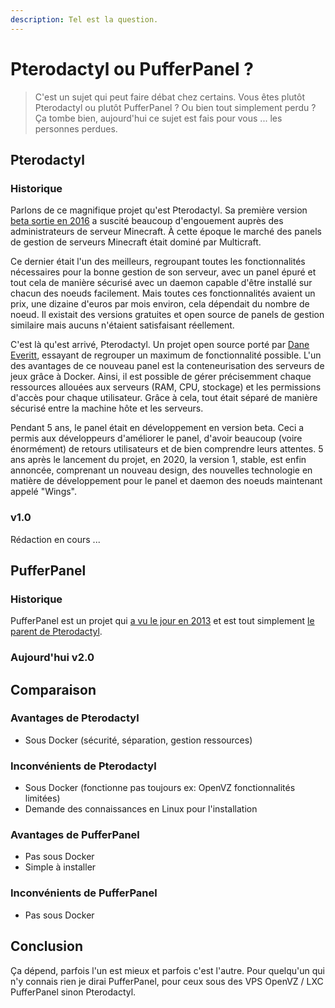 ```yaml
---
description: Tel est la question.
---
```


# Pterodactyl ou PufferPanel ?

> C'est un sujet qui peut faire débat chez certains. Vous êtes plutôt Pterodactyl ou plutôt PufferPanel ? Ou bien tout simplement perdu ? Ça tombe bien, aujourd'hui ce sujet est fais pour vous ... les personnes perdues.

## Pterodactyl

### Historique

Parlons de ce magnifique projet qu'est Pterodactyl. Sa première version [beta sortie en 2016](https://github.com/pterodactyl/panel/releases/tag/v0.1.0-beta) a suscité beaucoup d'engouement auprès des administrateurs de serveur Minecraft. À cette époque le marché des panels de gestion de serveurs Minecraft était dominé par Multicraft.

Ce dernier était l'un des meilleurs, regroupant toutes les fonctionnalités nécessaires pour la bonne gestion de son serveur, avec un panel épuré et tout cela de manière sécurisé avec un daemon capable d'être installé sur chacun des noeuds facilement. Mais toutes ces fonctionnalités avaient un prix, une dizaine d'euros par mois environ, cela dépendait du nombre de noeud. Il existait des versions gratuites et open source de panels de gestion similaire mais aucuns n'étaient satisfaisant réellement.

C'est là qu'est arrivé, Pterodactyl. Un projet open source porté par [Dane Everitt](https://daneeveritt.com), essayant de regrouper un maximum de fonctionnalité possible. L'un des avantages de ce nouveau panel est la conteneurisation des serveurs de jeux grâce à Docker. Ainsi, il est possible de gérer précisemment chaque ressources allouées aux serveurs \(RAM, CPU, stockage\) et les permissions d'accès pour chaque utilisateur. Grâce à cela, tout était séparé de manière sécurisé entre la machine hôte et les serveurs.

Pendant 5 ans, le panel était en développement en version beta. Ceci a permis aux développeurs d'améliorer le panel, d'avoir beaucoup \(voire énormément\) de retours utilisateurs et de bien comprendre leurs attentes. 5 ans après le lancement du projet, en 2020, la version 1, stable, est enfin annoncée, comprenant un nouveau design, des nouvelles technologie en matière de développement pour le panel et daemon des noeuds maintenant appelé "Wings".

### v1.0

Rédaction en cours ...

## PufferPanel

### Historique

PufferPanel est un projet qui [a vu le jour en 2013](https://github.com/PufferPanel/PufferPanel/releases/tag/v0.4-beta) et est tout simplement [le parent de Pterodactyl](https://gist.github.com/LordRalex/cee5ec702b68e90f36958b4026d52f88).

### Aujourd'hui v2.0

## Comparaison

### Avantages de Pterodactyl

* Sous Docker \(sécurité, séparation, gestion ressources\)

### Inconvénients de Pterodactyl

* Sous Docker \(fonctionne pas toujours ex: OpenVZ fonctionnalités limitées\)
* Demande des connaissances en Linux pour l'installation

### Avantages de PufferPanel

* Pas sous Docker
* Simple à installer

### Inconvénients de PufferPanel

* Pas sous Docker

## Conclusion

Ça dépend, parfois l'un est mieux et parfois c'est l'autre. Pour quelqu'un qui n'y connais rien je dirai PufferPanel, pour ceux sous des VPS OpenVZ / LXC PufferPanel sinon Pterodactyl.

